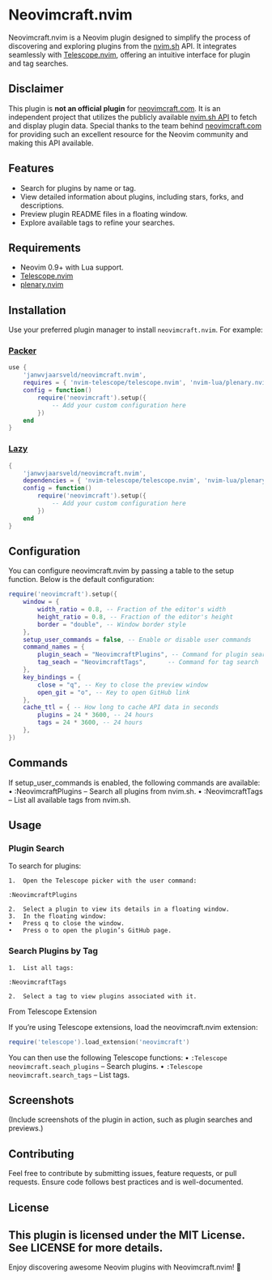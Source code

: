 # Neovimcraft.nvim

Neovimcraft.nvim is a Neovim plugin designed to simplify the process of discovering and exploring plugins from the [nvim.sh](https://nvim.sh) API. It integrates seamlessly with [Telescope.nvim](https://github.com/nvim-telescope/telescope.nvim), offering an intuitive interface for plugin and tag searches.

## Disclaimer

This plugin is **not an official plugin** for [neovimcraft.com](https://neovimcraft.com). It is an independent project that utilizes the publicly available [nvim.sh API](https://nvim.sh) to fetch and display plugin data.
Special thanks to the team behind [neovimcraft.com](https://neovimcraft.com) for providing such an excellent resource for the Neovim community and making this API available.

## Features

- Search for plugins by name or tag.
- View detailed information about plugins, including stars, forks, and descriptions.
- Preview plugin README files in a floating window.
- Explore available tags to refine your searches.

## Requirements

- Neovim 0.9+ with Lua support.
- [Telescope.nvim](https://github.com/nvim-telescope/telescope.nvim)
- [plenary.nvim](https://github.com/nvim-lua/plenary.nvim)

## Installation

Use your preferred plugin manager to install `neovimcraft.nvim`. For example:

### [Packer](https://github.com/wbthomason/packer.nvim)

```lua
use {
    'janwvjaarsveld/neovimcraft.nvim',
    requires = { 'nvim-telescope/telescope.nvim', 'nvim-lua/plenary.nvim' },
    config = function()
        require('neovimcraft').setup({
            -- Add your custom configuration here
        })
    end
}
```

### [Lazy](https://github.com/folke/lazy.nvim)

```lua
{
    'janwvjaarsveld/neovimcraft.nvim',
    dependencies = { 'nvim-telescope/telescope.nvim', 'nvim-lua/plenary.nvim' },
    config = function()
        require('neovimcraft').setup({
            -- Add your custom configuration here
        })
    end
}
```

## Configuration

You can configure neovimcraft.nvim by passing a table to the setup function. Below is the default configuration:

```lua
require('neovimcraft').setup({
    window = {
        width_ratio = 0.8, -- Fraction of the editor's width
        height_ratio = 0.8, -- Fraction of the editor's height
        border = "double", -- Window border style
    },
    setup_user_commands = false, -- Enable or disable user commands
    command_names = {
        plugin_seach = "NeovimcraftPlugins", -- Command for plugin search
        tag_seach = "NeovimcraftTags",      -- Command for tag search
    },
    key_bindings = {
        close = "q", -- Key to close the preview window
        open_git = "o", -- Key to open GitHub link
    },
	cache_ttl = { -- How long to cache API data in seconds
		plugins = 24 * 3600, -- 24 hours
		tags = 24 * 3600, -- 24 hours
	},
})
```

## Commands

If setup_user_commands is enabled, the following commands are available:
• :NeovimcraftPlugins – Search all plugins from nvim.sh.
• :NeovimcraftTags – List all available tags from nvim.sh.

## Usage

### Plugin Search

To search for plugins:

    1.	Open the Telescope picker with the user command:

```vim
:NeovimcraftPlugins
```

    2.	Select a plugin to view its details in a floating window.
    3.	In the floating window:
    •	Press q to close the window.
    •	Press o to open the plugin’s GitHub page.

### Search Plugins by Tag

    1.	List all tags:

```vim
:NeovimcraftTags
```

    2.	Select a tag to view plugins associated with it.

From Telescope Extension

If you’re using Telescope extensions, load the neovimcraft.nvim extension:

```lua
require('telescope').load_extension('neovimcraft')
```

You can then use the following Telescope functions:
• `:Telescope neovimcraft.seach_plugins` – Search plugins.
• `:Telescope neovimcraft.search_tags` – List tags.

## Screenshots

(Include screenshots of the plugin in action, such as plugin searches and previews.)

## Contributing

Feel free to contribute by submitting issues, feature requests, or pull requests. Ensure code follows best practices and is well-documented.

## License

## This plugin is licensed under the MIT License. See LICENSE for more details.

Enjoy discovering awesome Neovim plugins with Neovimcraft.nvim! 🚀
